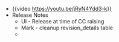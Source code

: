 - {{video https://youtu.be/jRyN4Ydd3-k}}
- Release Notes
	- UI - Release at time of CC raising
	- Mark - cleanup revision_details table
	-